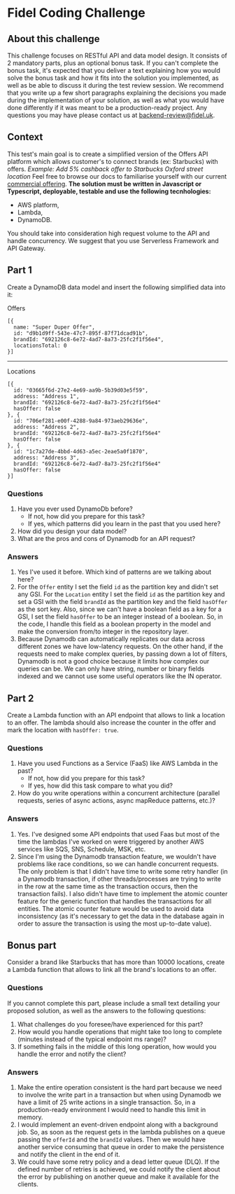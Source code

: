 # Fidel Coding Challenge

## About this challenge

This challenge focuses on RESTful API and data model design. It consists of 2 mandatory parts, plus an optional bonus task.
If you can't complete the bonus task, it's expected that you deliver a text explaining how you would solve the bonus task and how it fits into the solution you implemented, as well as be able to discuss it during the test review session.
We recommend that you write up a few short paragraphs explaining the decisions you made during the implementation of your solution, as well as what you would have done differently if it was meant to be a production-ready project.
Any questions you may have please contact us at backend-review@fidel.uk.

## Context

This test's main goal is to create a simplified version of the Offers API platform which allows customer's to connect brands (ex: Starbucks) with offers.
_Example: Add 5% cashback offer to Starbucks Oxford street location_
Feel free to browse our docs to familiarise yourself with our current [commercial offering](https://docs.fidel.uk/offers).
**The solution must be written in Javascript or Typescript, deployable, testable and use the following tecnhologies:**

- AWS platform,
- Lambda,
- DynamoDB.

You should take into consideration high request volume to the API and handle concurrency.
We suggest that you use Serverless Framework and API Gateway.

## Part 1

Create a DynamoDB data model and insert the following simplified data into it:

Offers

```
[{
  name: "Super Duper Offer",
  id: "d9b1d9ff-543e-47c7-895f-87f71dcad91b",
  brandId: "692126c8-6e72-4ad7-8a73-25fc2f1f56e4",
  locationsTotal: 0
}]
```

---

Locations

```
[{
  id: "03665f6d-27e2-4e69-aa9b-5b39d03e5f59",
  address: "Address 1",
  brandId: "692126c8-6e72-4ad7-8a73-25fc2f1f56e4"
  hasOffer: false
}, {
  id: "706ef281-e00f-4288-9a84-973aeb29636e",
  address: "Address 2",
  brandId: "692126c8-6e72-4ad7-8a73-25fc2f1f56e4"
  hasOffer: false
}, {
  id: "1c7a27de-4bbd-4d63-a5ec-2eae5a0f1870",
  address: "Address 3",
  brandId: "692126c8-6e72-4ad7-8a73-25fc2f1f56e4"
  hasOffer: false
}]
```

### Questions

1. Have you ever used DynamoDb before?
   - If not, how did you prepare for this task?
   - If yes, which patterns did you learn in the past that you used here?
2. How did you design your data model?
3. What are the pros and cons of Dynamodb for an API request?

### Answers

1. Yes I've used it before. Which kind of patterns are we talking about here?
2. For the `Offer` entity I set the field `id` as the partition key and didn't set any GSI. For the `Location` entity I set the field `id` as the partition key and set a GSI with the field `brandId` as the partition key and the field `hasOffer` as the sort key. Also, since we can't have a boolean field as a key for a GSI, I set the field `hasOffer` to be an integer instead of a boolean. So, in the code, I handle this field as a boolean property in the model and make the conversion from/to integer in the repository layer.
3. Because Dynamodb can automatically replicates our data across different zones we have low-latency requests. On the other hand, if the requests need to make complex queries, by passing down a lot of filters, Dynamodb is not a good choice because it limits how complex our queries can be. We can only have string, number or binary fields indexed and we cannot use some useful operators like the IN operator.

## Part 2

Create a Lambda function with an API endpoint that allows to link a location to an offer. The lambda should also increase the counter in the offer and mark the location with `hasOffer: true`.

### Questions

1. Have you used Functions as a Service (FaaS) like AWS Lambda in the past?
   - If not, how did you prepare for this task?
   - If yes, how did this task compare to what you did?
2. How do you write operations within a concurrent architecture (parallel requests, series of async actions, async mapReduce patterns, etc.)?

### Answers

1. Yes. I've designed some API endpoints that used Faas but most of the time the lambdas I've worked on were triggered by another AWS services like SQS, SNS, Schedule, MSK, etc.
2. Since I'm using the Dynamodb transaction feature, we wouldn't have problems like race conditions, so we can handle concurrent requests. The only problem is that I didn't have time to write some retry handler (in a Dynamodb transaction, if other threads/processes are trying to write in the row at the same time as the transaction occurs, then the transaction fails). I also didn't have time to implement the atomic counter feature for the generic function that handles the transactions for all entities. The atomic counter feature would be used to avoid data inconsistency (as it's necessary to get the data in the database again in order to assure the transaction is using the most up-to-date value).

## Bonus part

Consider a brand like Starbucks that has more than 10000 locations, create a Lambda function that allows to link all the brand's locations to an offer.

### Questions

If you cannot complete this part, please include a small text detailing your proposed solution, as well as the answers to the following questions:

1. What challenges do you foresee/have experienced for this part?
2. How would you handle operations that might take too long to complete (minutes instead of the typical endpoint ms range)?
3. If something fails in the middle of this long operation, how would you handle the error and notify the client?

### Answers

1. Make the entire operation consistent is the hard part because we need to involve the write part in a transaction but when using Dynamodb we have a limit of 25 write actions in a single transaction. So, in a production-ready environment I would need to handle this limit in memory.
2. I would implement an event-driven endpoint along with a background job. So, as soon as the request gets in the lambda publishes on a queue passing the `offerId` and the `brandId` values. Then we would have another service consuming that queue in order to make the persistence and notify the client in the end of it.
3. We could have some retry policy and a dead letter queue (DLQ). If the defined number of retries is achieved, we could notify the client about the error by publishing on another queue and make it available for the clients.
